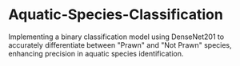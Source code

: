 # Aquatic-Species-Classification
Implementing a binary classification model using DenseNet201 to accurately differentiate between  "Prawn" and "Not Prawn" species, enhancing precision in aquatic species identification.
